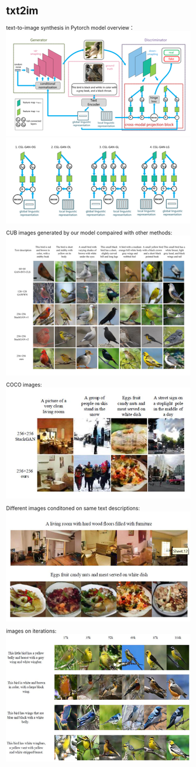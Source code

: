 # txt2im
text-to-image synthesis in Pytorch
model overview：
<img src="images/GAN-v4.png"/>
<img src="images/cpb.png"/>

CUB images generated by our model compaired with other methods:
<img src="images/images.png"/>

COCO images:
<img src="images/COCO.jpg"/>

Different images conditoned on same text descriptions:
<img src="images/COCO_diff.jpg"/>

images on iterations:
<img src="images_on_iters.jpg" width="600px" height="350px"/>
